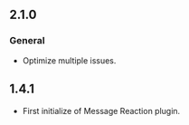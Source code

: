 ## 2.1.0

### General
* Optimize multiple issues.

## 1.4.1

* First initialize of Message Reaction plugin.
